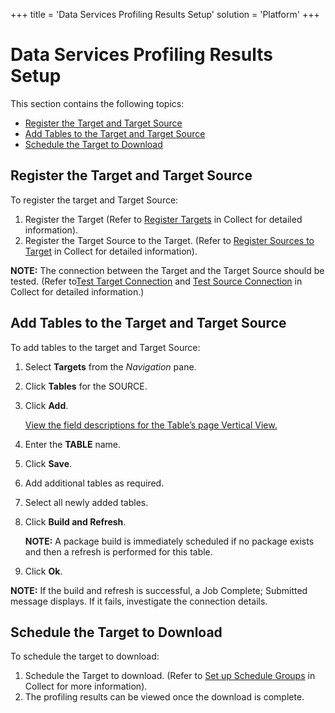 +++
title = 'Data Services Profiling Results Setup'
solution = 'Platform'
+++

# Data Services Profiling Results Setup

This section contains the following topics:

  - [Register the Target and Target
    Source](#Register_the_Target_and_Target_Source)
  - [Add Tables to the Target and Target
    Source](#Add_Tables_to_the_Target_and_Target_Source)
  - [Schedule the Target to
Download](#Schedule_the_Target_to_Download)

## <span id="Register_the_Target_and_Target_Source"></span>Register the Target and Target Source

To register the target and Target Source:

1.  Register the Target (Refer to [Register
    Targets](Register_and_Use_Targets.htm#Register_Targets) in Collect
    for detailed information).
2.  Register the Target Source to the Target. (Refer to [Register
    Sources to
    Target](Register_and_Use_Sources.htm#Register_Sources_to_Target) in
    Collect for detailed information).

**NOTE:** The connection between the Target and the Target Source should
be tested. (Refer to[Test Target
Connection](Register_and_Use_Targets.htm#Test_Target_Connection) and
[Test Source
Connection](Register_and_Use_Sources.htm#Test_Source_Connection) in
Collect for detailed
information.)

## <span id="Add_Tables_to_the_Target_and_Target_Source"></span>Add Tables to the Target and Target Source

To add tables to the target and Target Source:

1.  Select **Targets** from the *Navigation* pane.

2.  Click **Tables** for the SOURCE.

3.  Click **Add**.
    
    [View the field descriptions for the Table’s page Vertical
    View.](../Page_Desc/Tables_H.htm#Tables_V_All_Tabs)

4.  Enter the **TABLE** name.

5.  Click **Save**.

6.  Add additional tables as required.

7.  Select all newly added tables.

8.  Click **Build and Refresh**.
    
    **NOTE:** A package build is immediately scheduled if no package
    exists and then a refresh is performed for this table.

9.  Click **Ok**.

**NOTE:** If the build and refresh is successful, a Job Complete;
Submitted message displays. If it fails, investigate the connection
details.

## <span id="Schedule_the_Target_to_Download"></span>Schedule the Target to Download

To schedule the target to download:

1.  Schedule the Target to download. (Refer to [Set up Schedule
    Groups](../Config/Set_Up_Schedule_Groups.htm) in Collect for more
    information).
2.  The profiling results can be viewed once the download is complete.
